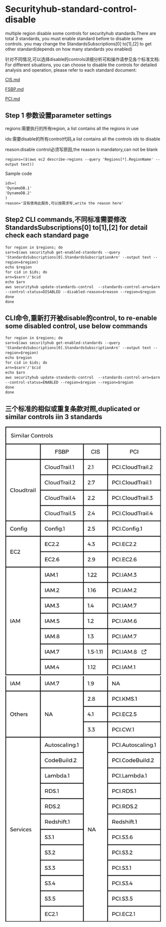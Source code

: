# Securityhub-standard-control-disable
multiple region disable some controls for securityhub standards.There are total 3 standards, you must enable standard before to disable some controls.
you may change the StandardsSubscriptions[0] to[1],[2] to get other standard(depends on how many standards you enabled)

针对不同情况,可以选择disable的controls详细分析可和操作请参见各个标准文档:
For different situations, you can choose to disable the controls for detailed analysis and operation, please refer to each standard document:

[CIS.md](https://github.com/jessicawyc/securityhub-standard-disable/blob/main/CIS.md)

[FSBP.md](https://github.com/jessicawyc/securityhub-standard-disable/blob/main/FSBP.md)

[PCI.md](/PCI.md)

## Step 1 参数设置parameter settings

regions:需要执行的所有region, a list contains all the regions in use

ids:需要disable的所有control代码,a list contains all the controls ids to disable

reason:disable control必须写原因,the reason is mandatory,can not be blank

```
regions=($(aws ec2 describe-regions --query 'Regions[*].RegionName' --output text))
```
Sample code
```
ids=(
'DynamoDB.1'
'DynamoDB.2'
)
reason='没有使用此服务,可以按需求写,write the reason here'
```

## Step2 CLI commands,不同标准需要修改StandardsSubscriptions[0] to[1],[2] for detail check each standard page
```
for region in $regions; do
sarn=$(aws securityhub get-enabled-standards --query 'StandardsSubscriptions[0].StandardsSubscriptionArn' --output text --region=$region)
echo $region
for cid in $ids; do
arn=$sarn'/'$cid
echo $arn
aws securityhub update-standards-control  --standards-control-arn=$arn --control-status=DISABLED --disabled-reason=$reason --region=$region
done
done
```
## CLI命令,重新打开被disable的control, to re-enable some disabled control, use below commands
```
for region in $regions; do
sarn=$(aws securityhub get-enabled-standards --query 'StandardsSubscriptions[0].StandardsSubscriptionArn' --output text --region=$region)
echo $region
for cid in $ids; do
arn=$sarn'/'$cid
echo $arn
aws securityhub update-standards-control  --standards-control-arn=$arn --control-status=ENABLED --region=$region --region=$region
done
done
```
## 三个标准的相似或重复条款对照,duplicated or similar controls iin 3 standards
![table](/compare.1.png)
![table](/compare.2.png)
